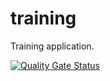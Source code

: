 # training

Training application.

[![Quality Gate Status](https://sonarcloud.io/api/project_badges/measure?project=Memija_training&metric=alert_status)](https://sonarcloud.io/dashboard?id=Memija_training)
